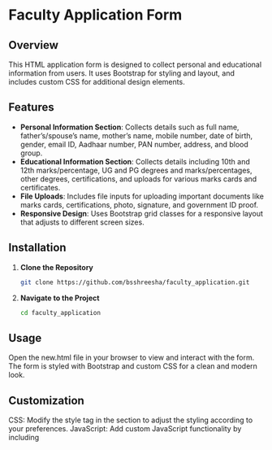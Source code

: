 # Faculty Application Form
## Overview

This HTML application form is designed to collect personal and educational information from users. It uses Bootstrap for styling and layout, and includes custom CSS for additional design elements.

## Features

- **Personal Information Section**: Collects details such as full name, father’s/spouse’s name, mother’s name, mobile number, date of birth, gender, email ID, Aadhaar number, PAN number, address, and blood group.
- **Educational Information Section**: Collects details including 10th and 12th marks/percentage, UG and PG degrees and marks/percentages, other degrees, certifications, and uploads for various marks cards and certificates.
- **File Uploads**: Includes file inputs for uploading important documents like marks cards, certifications, photo, signature, and government ID proof.
- **Responsive Design**: Uses Bootstrap grid classes for a responsive layout that adjusts to different screen sizes.

## Installation

1. **Clone the Repository**
   ```bash
   git clone https://github.com/bsshreesha/faculty_application.git
2. **Navigate to the Project**
   ```bash
   cd faculty_application

## Usage
Open the new.html file in your browser to view and interact with the form.
The form is styled with Bootstrap and custom CSS for a clean and modern look.
## Customization
CSS: Modify the style tag in the <head> section to adjust the styling according to your preferences.
JavaScript: Add custom JavaScript functionality by including <script> tags in the <head> or before the closing </body> tag.

## Contributing
Feel free to open issues or submit pull requests if you have any suggestions or improvements.

## Acknowledgements
Bootstrap for the CSS framework.
Custom CSS rules for additional styling.
